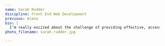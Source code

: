 ```yaml
---
name: Sarah Rudder
discipline: Front End Web Development
previous: Asana
bio: |
  I’m really excited about the challenge of providing effective, accessible services for an entire community, and dealing thoughtfully with the needs of users on both sides of the counter. I like being at the intersection of tooling (web development and process) and communication (UX and content strategy).
photo_filename: sarah-rudder.jpg

---
```

